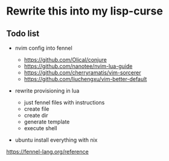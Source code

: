 # Rewrite this into my lisp-curse

## Todo list

* nvim config into fennel
  * https://github.com/Olical/conjure
  * https://github.com/nanotee/nvim-lua-guide
  * https://github.com/cherryramatis/vim-sorcerer
  * https://github.com/liuchengxu/vim-better-default

* rewrite provisioning in lua
  * just fennel files with instructions
  * create file
  * create dir
  * generate template
  * execute shell

* ubuntu install everything with nix

https://fennel-lang.org/reference
